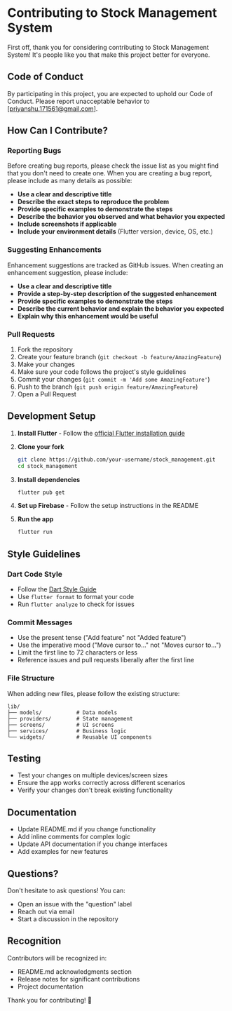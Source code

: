 # Contributing to Stock Management System

First off, thank you for considering contributing to Stock Management System! It's people like you that make this project better for everyone.

## Code of Conduct

By participating in this project, you are expected to uphold our Code of Conduct. Please report unacceptable behavior to [priyanshu.171561@gmail.com].

## How Can I Contribute?

### Reporting Bugs

Before creating bug reports, please check the issue list as you might find that you don't need to create one. When you are creating a bug report, please include as many details as possible:

* **Use a clear and descriptive title**
* **Describe the exact steps to reproduce the problem**
* **Provide specific examples to demonstrate the steps**
* **Describe the behavior you observed and what behavior you expected**
* **Include screenshots if applicable**
* **Include your environment details** (Flutter version, device, OS, etc.)

### Suggesting Enhancements

Enhancement suggestions are tracked as GitHub issues. When creating an enhancement suggestion, please include:

* **Use a clear and descriptive title**
* **Provide a step-by-step description of the suggested enhancement**
* **Provide specific examples to demonstrate the steps**
* **Describe the current behavior and explain the behavior you expected**
* **Explain why this enhancement would be useful**

### Pull Requests

1. Fork the repository
2. Create your feature branch (`git checkout -b feature/AmazingFeature`)
3. Make your changes
4. Make sure your code follows the project's style guidelines
7. Commit your changes (`git commit -m 'Add some AmazingFeature'`)
8. Push to the branch (`git push origin feature/AmazingFeature`)
9. Open a Pull Request

## Development Setup

1. **Install Flutter** - Follow the [official Flutter installation guide](https://flutter.dev/docs/get-started/install)

2. **Clone your fork**
   ```bash
   git clone https://github.com/your-username/stock_management.git
   cd stock_management
   ```

3. **Install dependencies**
   ```bash
   flutter pub get
   ```

4. **Set up Firebase** - Follow the setup instructions in the README

5. **Run the app**
   ```bash
   flutter run
   ```

## Style Guidelines

### Dart Code Style

* Follow the [Dart Style Guide](https://dart.dev/guides/language/effective-dart/style)
* Use `flutter format` to format your code
* Run `flutter analyze` to check for issues

### Commit Messages

* Use the present tense ("Add feature" not "Added feature")
* Use the imperative mood ("Move cursor to..." not "Moves cursor to...")
* Limit the first line to 72 characters or less
* Reference issues and pull requests liberally after the first line

### File Structure

When adding new files, please follow the existing structure:

```
lib/
├── models/           # Data models
├── providers/        # State management
├── screens/          # UI screens
├── services/         # Business logic
└── widgets/          # Reusable UI components
```

## Testing

* Test your changes on multiple devices/screen sizes
* Ensure the app works correctly across different scenarios
* Verify your changes don't break existing functionality

## Documentation

* Update README.md if you change functionality
* Add inline comments for complex logic
* Update API documentation if you change interfaces
* Add examples for new features

## Questions?

Don't hesitate to ask questions! You can:

* Open an issue with the "question" label
* Reach out via email
* Start a discussion in the repository

## Recognition

Contributors will be recognized in:

* README.md acknowledgments section
* Release notes for significant contributions
* Project documentation

Thank you for contributing! 🎉
